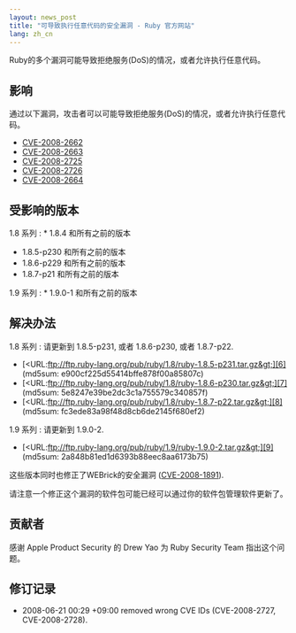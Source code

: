 ```yaml
---
layout: news_post
title: "可导致执行任意代码的安全漏洞 - Ruby 官方网站"
lang: zh_cn
---
```


Ruby的多个漏洞可能导致拒绝服务(DoS)的情况，或者允许执行任意代码。

## 影响

通过以下漏洞，攻击者可以可能导致拒绝服务(DoS)的情况，或者允许执行任意代码。

* [CVE-2008-2662][1]
* [CVE-2008-2663][2]
* [CVE-2008-2725][3]
* [CVE-2008-2726][4]
* [CVE-2008-2664][5]

## 受影响的版本

1.8 系列
: * 1\.8.4 和所有之前的版本
  * 1\.8.5-p230 和所有之前的版本
  * 1\.8.6-p229 和所有之前的版本
  * 1\.8.7-p21 和所有之前的版本

1.9 系列
: * 1\.9.0-1 和所有之前的版本

## 解决办法

1.8 系列
: 请更新到 1.8.5-p231, 或者 1.8.6-p230, 或者 1.8.7-p22.
  * [&lt;URL:ftp://ftp.ruby-lang.org/pub/ruby/1.8/ruby-1.8.5-p231.tar.gz&gt;][6]
    (md5sum: e900cf225d55414bffe878f00a85807c)
  * [&lt;URL:ftp://ftp.ruby-lang.org/pub/ruby/1.8/ruby-1.8.6-p230.tar.gz&gt;][7]
    (md5sum: 5e8247e39be2dc3c1a755579c340857f)
  * [&lt;URL:ftp://ftp.ruby-lang.org/pub/ruby/1.8/ruby-1.8.7-p22.tar.gz&gt;][8]
    (md5sum: fc3ede83a98f48d8cb6de2145f680ef2)

1.9 系列
: 请更新到 1.9.0-2.
  * [&lt;URL:ftp://ftp.ruby-lang.org/pub/ruby/1.9/ruby-1.9.0-2.tar.gz&gt;][9]
    (md5sum: 2a848b81ed1d6393b88eec8aa6173b75)

这些版本同时也修正了WEBrick的安全漏洞 ([CVE-2008-1891][10]).

请注意一个修正这个漏洞的软件包可能已经可以通过你的软件包管理软件更新了。

## 贡献者

感谢 Apple Product Security 的 Drew Yao 为 Ruby Security Team 指出这个问题。

## 修订记录

* 2008-06-21 00:29 +09:00 removed wrong CVE IDs (CVE-2008-2727,
  CVE-2008-2728).



[1]: http://cve.mitre.org/cgi-bin/cvename.cgi?name=CVE-2008-2662 
[2]: http://cve.mitre.org/cgi-bin/cvename.cgi?name=CVE-2008-2663 
[3]: http://cve.mitre.org/cgi-bin/cvename.cgi?name=CVE-2008-2725 
[4]: http://cve.mitre.org/cgi-bin/cvename.cgi?name=CVE-2008-2726 
[5]: http://cve.mitre.org/cgi-bin/cvename.cgi?name=CVE-2008-2664 
[6]: ftp://ftp.ruby-lang.org/pub/ruby/1.8/ruby-1.8.5-p231.tar.gz 
[7]: ftp://ftp.ruby-lang.org/pub/ruby/1.8/ruby-1.8.6-p230.tar.gz 
[8]: ftp://ftp.ruby-lang.org/pub/ruby/1.8/ruby-1.8.7-p22.tar.gz 
[9]: ftp://ftp.ruby-lang.org/pub/ruby/1.9/ruby-1.9.0-2.tar.gz 
[10]: http://cve.mitre.org/cgi-bin/cvename.cgi?name=CVE-2008-1891 
